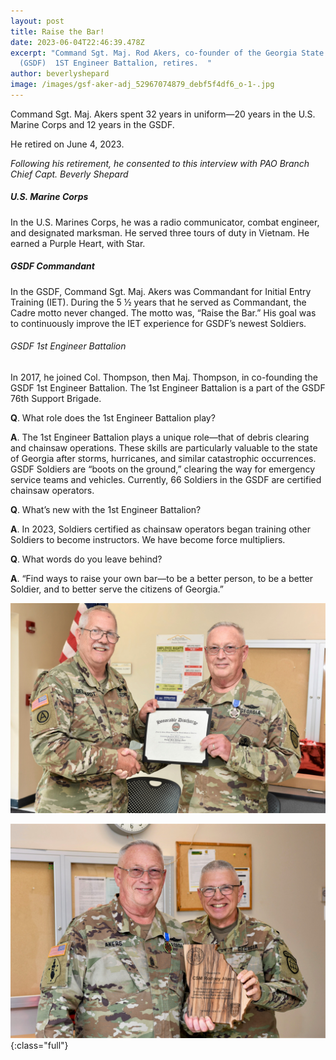```yaml
---
layout: post
title: Raise the Bar!
date: 2023-06-04T22:46:39.478Z
excerpt: "Command Sgt. Maj. Rod Akers, co-founder of the Georgia State Defense
  (GSDF)  1ST Engineer Battalion, retires.  "
author: beverlyshepard
image: /images/gsf-aker-adj_52967074879_debf5f4df6_o-1-.jpg
---
```

Command Sgt. Maj. Akers spent 32 years in uniform—20 years in the U.S. Marine Corps and 12 years in the GSDF.

He retired on June 4, 2023.

*F﻿ollowing his retirement, he consented to this interview with PAO Branch Chief Capt. Beverly Shepard*

##### **U.S. Marine Corps**

In the U.S. Marines Corps, he was a radio communicator, combat engineer, and designated marksman. 
He served three tours of duty in Vietnam. He earned a Purple Heart, with Star.

##### GSDF Commandant

In the GSDF, Command Sgt. Maj. Akers was Commandant for Initial Entry Training (IET). During the 5 ½ years that he served as Commandant, the Cadre motto never changed. The motto was, “Raise the Bar.” His goal was to continuously improve the IET experience for GSDF’s newest Soldiers. 

###### GSDF 1st Engineer Battalion

In 2017, he joined Col. Thompson, then Maj. Thompson, in co-founding the GSDF 1st Engineer Battalion. The 1st Engineer Battalion is a part of the GSDF 76th Support Brigade.

**Q**. What role does the 1st Engineer Battalion play?

**A**. The 1st Engineer Battalion plays a unique role—that of debris clearing and chainsaw operations. 
These skills are particularly valuable to the state of Georgia after storms, hurricanes, and similar catastrophic occurrences. GSDF Soldiers are “boots on the ground,” clearing the way for emergency service teams and vehicles.
Currently, 66 Soldiers in the GSDF are certified chainsaw operators.

**Q**. What’s new with the 1st Engineer Battalion?

**A**. In 2023, Soldiers certified as chainsaw operators began training other Soldiers to become instructors. We have become force multipliers.

**Q**. What words do you leave behind?

**A**.  “Find ways to raise your own bar—to be a better person, to be a better Soldier, and to better serve the citizens of Georgia.”

![](/images/gsfd-akers-3-_52967308080_d6d6aa5f83_o.jpg)

![](/images/gsdf-akers-452966933651_9696823479_o.jpg){:class="full"}

